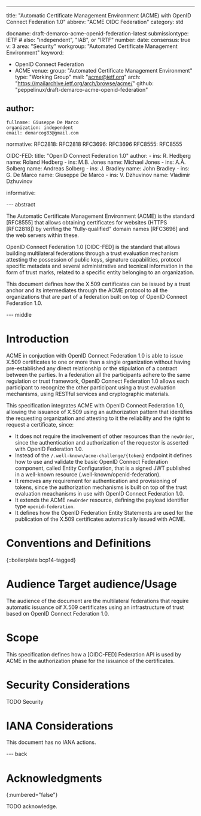 ---
title: "Automatic Certificate Management Environment (ACME) with OpenID Connect Federation 1.0"
abbrev: "ACME OIDC Federation"
category: std

docname: draft-demarco-acme-openid-federation-latest
submissiontype: IETF  # also: "independent", "IAB", or "IRTF"
number:
date:
consensus: true
v: 3
area: "Security"
workgroup: "Automated Certificate Management Environment"
keyword:
 - OpenID Connect Federation
 - ACME
venue:
  group: "Automated Certificate Management Environment"
  type: "Working Group"
  mail: "acme@ietf.org"
  arch: "https://mailarchive.ietf.org/arch/browse/acme/"
  github: "peppelinux/draft-demarco-acme-openid-federation"

author:
 -
    fullname: Giuseppe De Marco
    organization: independent
    email: demarcog83@gmail.com

normative:
  RFC2818: RFC2818
  RFC3696: RFC3696
  RFC8555: RFC8555

  OIDC-FED:
    title: "OpenID Connect Federation 1.0"
    author:
      -
        ins: R. Hedberg
        name: Roland Hedberg
      -
        ins: M.B. Jones
        name: Michael Jones
      -
        ins: A.Å. Solberg
        name: Andreas Solberg
      -
        ins: J. Bradley
        name: John Bradley
      -
        ins: G. De Marco
        name: Giuseppe De Marco
      -
        ins: V. Dzhuvinov
        name: Vladimir Dzhuvinov

informative:


--- abstract

The Automatic Certificate Management Environment (ACME) is the standard [RFC8555] that allows obtaining certificates for websites (HTTPS [RFC2818]) by verifing the "fully-qualified" domain names [RFC3696] and the web servers within these.

OpenID Connect Federation 1.0 [OIDC-FED] is the standard that allows building multilateral federations through a trust evaluation mechanism attesting the possession of public keys, signature capabilities, protocol specific metadata and several administrative and tecnical information in the form of trust marks, related to a specific entity belonging to an organization.

This document defines how the X.509 certificates can be issued by a trust anchor and its intermediates through the ACME protocol to all the organizations that are part of a federation built on top of OpenID Connect Federation 1.0.

--- middle

# Introduction

ACME in conjuction with OpenID Connect Federation 1.0 is able to issue X.509 certificates to one or more than a single organization without having pre-established any direct relationship or the stipulation of a contract between the parties. In a federation all the participants adhere to the same regulation or trust framework, OpenID Connect Federation 1.0 allows each participant to recognize the other participant using a trust evaluation mechanisms, using RESTful services and cryptographic materials.

This specification integrates ACME with OpenID Connect Federation 1.0, allowing the issuance of X.509 using an authorization pattern that identifies the requesting organization and attesting to it the reliability and the right to request a certificate, since:

- It does not require the involvement of other resources than the `newOrder`, since the authentication and authorization of the requestor is asserted with OpenID Federation 1.0.
- Instead of the `/.well-known/acme-challenge/{token}` endpoint it defines how to use and validate the basic OpenID Connect Federation component, called Entity Configuration, that is a signed JWT published in a well-known resource (.well-known/openid-federation).
- It removes any requirement for authentication and provisioning of tokens, since the authorization mechanisms is built on top of the trust evaluation meachanisms in use with OpenID Connect Federation 1.0.
- It extends the ACME `newOrder` resource, defining the payload identifier type `openid-federation`.
- It defines how the OpenID Federation Entity Statements are used for the publication of the X.509 certificates automatically issued with ACME.

# Conventions and Definitions

{::boilerplate bcp14-tagged}

# Audience Target audience/Usage

The audience of the document are the multilateral federations that require automatic issuance oif X.509 certificates using an infrastructure of trust based on OpenID Connect Federation 1.0.

# Scope

This specification defines how a [OIDC-FED] Federation API is used by ACME in the authorization phase for the issuance of the certificates.

# Security Considerations

TODO Security


# IANA Considerations

This document has no IANA actions.


--- back

# Acknowledgments
{:numbered="false"}

TODO acknowledge.
